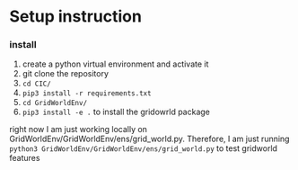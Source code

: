 # Setup instruction
### install
1. create a python virtual environment and activate it
2. git clone the repository
3. `cd CIC/`
4. `pip3 install -r requirements.txt`
5. `cd GridWorldEnv/`
6. `pip3 install -e .` to install the gridowrld package

right now I am just working locally on GridWorldEnv/GridWorldEnv/ens/grid_world.py. Therefore, I am just running `python3 GridWorldEnv/GridWorldEnv/ens/grid_world.py` to test gridworld features
